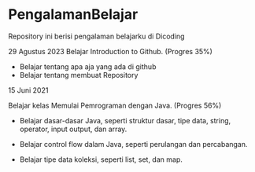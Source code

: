 # PengalamanBelajar
Repository ini berisi pengalaman belajarku di Dicoding

29 Agustus 2023
Belajar Introduction to Github. (Progres 35%)
* Belajar tentang apa aja yang ada di github
* Belajar tentang membuat Repository

15 Juni 2021

Belajar kelas Memulai Pemrograman dengan Java. (Progres 56%)

  * Belajar dasar-dasar Java, seperti struktur dasar, tipe data, string, operator, input output, dan array.

  * Belajar control flow dalam Java, seperti perulangan dan percabangan.

  * Belajar tipe data koleksi, seperti list, set, dan map.
